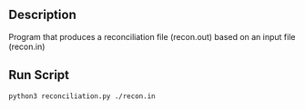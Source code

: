 ## Description

Program that produces a reconciliation file (recon.out) based on an input file (recon.in)

## Run Script

```
python3 reconciliation.py ./recon.in
```

